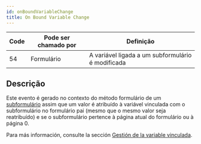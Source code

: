 ```yaml
---
id: onBoundVariableChange
title: On Bound Variable Change
---
```


| Code | Pode ser chamado por | Definição                                         |
| ---- | -------------------- | ------------------------------------------------- |
| 54   | Formulário           | A variável ligada a um subformulário é modificada |

## Descrição

Este evento é gerado no contexto do método formulário de um [subformulário](FormObjects/subform_overview.md) assim que um valor é atribuído à variável vinculada com o subformulário no formulário pai (mesmo que o mesmo valor seja reatribuído) e se o subformulário pertence à página atual do formulário ou à página 0.

Para más información, consulte la sección [Gestión de la variable vinculada](FormObjects/subform_overview.md#managing-the-bound-variable).
